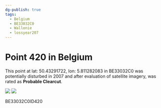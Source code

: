 ```yaml
---
dg-publish: true
tags:
  - Belgium
  - BE33032C0
  - Wallonie
  - lossyear207
---
```


# Point 420 in Belgium

This point at lat: 50.43291722, lon: 5.811282083 in BE33032C0 was potentially disturbed in 2007 and after evaluation of satellite imagery, was rated as **Probable Clearcut**.

<div class='juxtapose' data-showcredits='false'>
<img src='https://baserow-backend-production20240528124524339000000001.s3.amazonaws.com/user_files/BhrPdGJDh6QRM3XoG5mW8SQL8ndRQrRW_6d9c7dcaa9de7308e95b18e44de2f18e7e6524925722eca17a086b92a8216e70.png' data-label='September 2003' />
<img src='https://baserow-backend-production20240528124524339000000001.s3.amazonaws.com/user_files/Z8dUkQmgxcDv0ERDvrrfq0KEz3r4q40t_ccfa0da6bd9be08b337c50a4a2d572f18c079383a47c0b85a6071003eceab508.png' data-label='April 2015' />
</div>

BE33032C0ID420